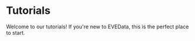 # Tutorials

Welcome to our tutorials! If you're new to EVEData, this is the perfect place to start.
